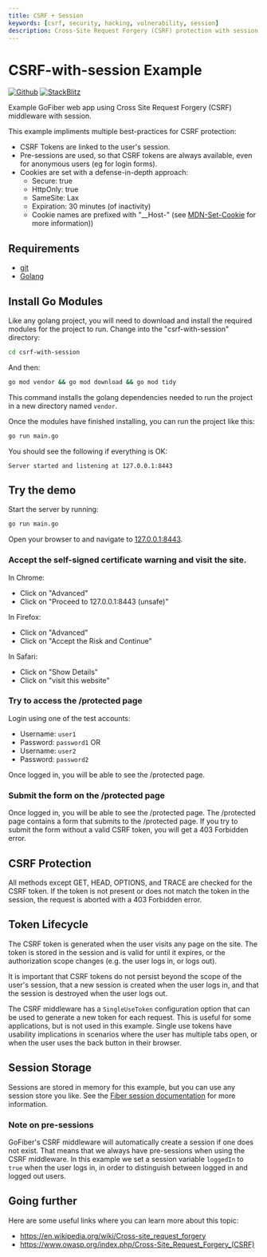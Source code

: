 ```yaml
---
title: CSRF + Session
keywords: [csrf, security, hacking, vulnerability, session]
description: Cross-Site Request Forgery (CSRF) protection with session management.
---
```


# CSRF-with-session Example

[![Github](https://img.shields.io/static/v1?label=&message=Github&color=2ea44f&style=for-the-badge&logo=github)](https://github.com/gofiber/recipes/tree/master/csrf-with-session) [![StackBlitz](https://img.shields.io/static/v1?label=&message=StackBlitz&color=2ea44f&style=for-the-badge&logo=StackBlitz)](https://stackblitz.com/github/gofiber/recipes/tree/master/csrf-with-session)

Example GoFiber web app using Cross Site Request Forgery (CSRF) middleware with session.

This example impliments multiple best-practices for CSRF protection:

- CSRF Tokens are linked to the user's session.
- Pre-sessions are used, so that CSRF tokens are always available, even for anonymous users (eg for login forms).
- Cookies are set with a defense-in-depth approach:
    - Secure: true
    - HttpOnly: true
    - SameSite: Lax
    - Expiration: 30 minutes (of inactivity)
    - Cookie names are prefixed with "__Host-" (see [MDN-Set-Cookie](https://developer.mozilla.org/en-US/docs/Web/HTTP/Headers/Set-Cookie) for more information))

## Requirements

* [git](https://git-scm.com/downloads)
* [Golang](https://golang.org/)


## Install Go Modules

Like any golang project, you will need to download and install the required modules for the project to run. Change into the "csrf-with-session" directory:
```bash
cd csrf-with-session
```

And then:
```bash
go mod vendor && go mod download && go mod tidy
```
This command installs the golang dependencies needed to run the project in a new directory named `vendor`.

Once the modules have finished installing, you can run the project like this:
```bash
go run main.go
```

You should see the following if everything is OK:
```
Server started and listening at 127.0.0.1:8443
```

## Try the demo

Start the server by running:
```bash
go run main.go
```
Open your browser to and navigate to [127.0.0.1:8443](http://127.0.0.1:8443).


### Accept the self-signed certificate warning and visit the site.

In Chrome:

- Click on "Advanced"
- Click on "Proceed to 127.0.0.1:8443 (unsafe)"

In Firefox:

- Click on "Advanced"
- Click on "Accept the Risk and Continue"

In Safari:

- Click on "Show Details"
- Click on "visit this website"


### Try to access the /protected page

Login using one of the test accounts:
* Username: `user1`
* Password: `password1`
OR
* Username: `user2`
* Password: `password2`

Once logged in, you will be able to see the /protected page.


### Submit the form on the /protected page

Once logged in, you will be able to see the /protected page. The /protected page contains a form that submits to the /protected page. If you try to submit the form without a valid CSRF token, you will get a 403 Forbidden error.


## CSRF Protection

All methods except GET, HEAD, OPTIONS, and TRACE are checked for the CSRF token. If the token is not present or does not match the token in the session, the request is aborted with a 403 Forbidden error.


## Token Lifecycle

The CSRF token is generated when the user visits any page on the site. The token is stored in the session and is valid for until it expires, or the authorization scope changes (e.g. the user logs in, or logs out).

It is important that CSRF tokens do not persist beyond the scope of the user's session, that a new session is created when the user logs in, and that the session is destroyed when the user logs out.

The CSRF middleware has a `SingleUseToken` configuration option that can be used to generate a new token for each request. This is useful for some applications, but is not used in this example. Single use tokens have usability implications in scenarios where the user has multiple tabs open, or when the user uses the back button in their browser.


## Session Storage

Sessions are stored in memory for this example, but you can use any session store you like. See the [Fiber session documentation](https://docs.gofiber.io/api/middleware/session) for more information.


### Note on pre-sessions

GoFiber's CSRF middleware will automatically create a session if one does not exist. That means that we always have pre-sessions when using the CSRF middleware. In this example we set a session variable `loggedIn`
to `true` when the user logs in, in order to distinguish between logged in and logged out users.


## Going further

Here are some useful links where you can learn more about this topic:
* https://en.wikipedia.org/wiki/Cross-site_request_forgery
* https://www.owasp.org/index.php/Cross-Site_Request_Forgery_(CSRF)
